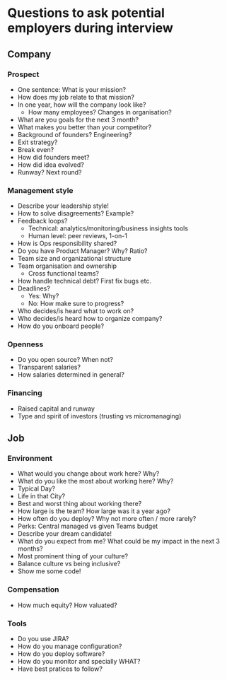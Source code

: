 # Questions to ask potential employers during interview

## Company
### Prospect
- One sentence: What is your mission?
- How does my job relate to that mission?
- In one year, how will the company look like?
  - How many employees? Changes in organisation?
- What are you goals for the next 3 month? 
- What makes you better than your competitor?
- Background of founders? Engineering?
- Exit strategy?
- Break even?
- How did founders meet?
- How did idea evolved?
- Runway? Next round?

### Management style
- Describe your leadership style!
- How to solve disagreements? Example?
- Feedback loops?
  - Technical: analytics/monitoring/business insights tools
  - Human level: peer reviews, 1-on-1
- How is Ops responsibility shared?
- Do you have Product Manager? Why? Ratio?
- Team size and organizational structure
- Team organisation and ownership
  - Cross functional teams?
- How handle technical debt? First fix bugs etc.
- Deadlines?
  - Yes: Why?
  - No: How make sure to progress?
- Who decides/is heard what to work on?
- Who decides/is heard how to organize company?
- How do you onboard people?

### Openness
- Do you open source? When not?
- Transparent salaries?
- How salaries determined in general?

### Financing
- Raised capital and runway
- Type and spirit of investors (trusting vs micromanaging)

## Job
### Environment
- What would you change about work here? Why?
- What do you like the most about working here? Why?
- Typical Day?
- Life in that City?
- Best and worst thing about working there?
- How large is the team? How large was it a year ago?
- How often do you deploy? Why not more often / more rarely?
- Perks: Central managed vs given Teams budget
- Describe your dream candidate!
- What do you expect from me? What could be my impact in the next 3 months?
- Most prominent thing of your culture?
- Balance culture vs being inclusive?
- Show me some code!

### Compensation
- How much equity? How valuated?

### Tools
- Do you use JIRA?
- How do you manage configuration?
- How do you deploy software?
- How do you monitor and specially WHAT?
- Have best pratices to follow?
